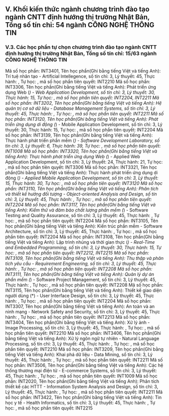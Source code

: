 ## V. Khối kiến thức ngành chương trình đào tạo ngành CNTT định hướng thị trường Nhật Bản, Tổng số tín chỉ: 54 ngành CÔNG NGHỆ THÔNG TIN
### V.3. Các học phần tự chọn chương trình đào tạo ngành CNTT định hướng thị trường Nhật Bản, Tổng số tín chỉ: 15/63 ngành CÔNG NGHỆ THÔNG TIN
Mã số học phần: INT3401, Tên học phần(Ghi bằng tiếng Việt và tiếng Anh): Trí tuệ nhân tạo - Artificial Intellegence, số tín chỉ: 3, Lý thuyết: 45, Thực hành: , Tự học: , mã số học phần tiên quyết: INT2210
Mã số học phần: INT3306, Tên học phần(Ghi bằng tiếng Việt và tiếng Anh): Phát triển ứng dụng Web (*) - Web Application Development, số tín chỉ: 3, Lý thuyết: 30, Thực hành: 15, Tự học: , mã số học phần tiên quyết: INT2204, INT2211
Mã số học phần: INT3202, Tên học phần(Ghi bằng tiếng Việt và tiếng Anh): Hệ quản trị cơ sở dữ liệu - Database Management Systems, số tín chỉ: 3, Lý thuyết: 45, Thực hành: , Tự học: , mã số học phần tiên quyết: INT2211
Mã số học phần: INT3120, Tên học phần(Ghi bằng tiếng Việt và tiếng Anh): Phát triển ứng dụng di động (*) - Mobile Application Development, số tín chỉ: 3, Lý thuyết: 30, Thực hành: 15, Tự học: , mã số học phần tiên quyết: INT2204
Mã số học phần: INT3139, Tên học phần(Ghi bằng tiếng Việt và tiếng Anh): Thực hành phát triển phần mềm (*) - Software Development Laboratory, số tín chỉ: 3, Lý thuyết: 6, Thực hành: 39, Tự học: , mã số học phần tiên quyết: INT1008
Mã số học phần: INT3320, Tên học phần(Ghi bằng tiếng Việt và tiếng Anh): Thực hành phát triển ứng dụng Web (*) - Applied Web Application Development, số tín chỉ: 3, Lý thuyết: 24, Thực hành: 21, Tự học: , mã số học phần tiên quyết: INT3306
Mã số học phần: INT3321, Tên học phần(Ghi bằng tiếng Việt và tiếng Anh): Thực hành phát triển ứng dụng di động (*) - Applied Mobile Application Development, số tín chỉ: 3, Lý thuyết: 15, Thực hành: 30, Tự học: , mã số học phần tiên quyết: INT3120
Mã số học phần: INT3110, Tên học phần(Ghi bằng tiếng Việt và tiếng Anh): Phân tích và thiết kế hướng đối tượng  - Object-oriented Analysis and Design, số tín chỉ: 3, Lý thuyết: 45, Thực hành: , Tự học: , mã số học phần tiên quyết: INT2204
Mã số học phần: INT3117, Tên học phần(Ghi bằng tiếng Việt và tiếng Anh): Kiểm thử và đảm bảo chất lượng phần mềm (*) - Software Testing and Quality Assurance, số tín chỉ: 3, Lý thuyết: 45, Thực hành: , Tự học: , mã số học phần tiên quyết: INT2204
Mã số học phần: INT3105, Tên học phần(Ghi bằng tiếng Việt và tiếng Anh): Kiến trúc phần mềm  - Software Architecture, số tín chỉ: 3, Lý thuyết: 45, Thực hành: , Tự học: , mã số học phần tiên quyết: INT2204
Mã số học phần: INT3108, Tên học phần(Ghi bằng tiếng Việt và tiếng Anh): Lập trình nhúng và thời gian thực (*) - Real-Time and Embedded Programming, số tín chỉ: 3, Lý thuyết: 30, Thực hành: 15, Tự học: , mã số học phần tiên quyết: INT2212, INT2215
Mã số học phần: INT3109, Tên học phần(Ghi bằng tiếng Việt và tiếng Anh): Thu thập và phân tích yêu cầu - Requirement Engineering, số tín chỉ: 3, Lý thuyết: 45, Thực hành: , Tự học: , mã số học phần tiên quyết: INT2208
Mã số học phần: INT3111, Tên học phần(Ghi bằng tiếng Việt và tiếng Anh): Quản lý dự án phần mềm (*) - Software Project Management, số tín chỉ: 3, Lý thuyết: 45, Thực hành: , Tự học: , mã số học phần tiên quyết: INT2208
Mã số học phần: INT3115, Tên học phần(Ghi bằng tiếng Việt và tiếng Anh): Thiết kế giao diện người dùng (*) - User Interface Design, số tín chỉ: 3, Lý thuyết: 45, Thực hành: , Tự học: , mã số học phần tiên quyết: INT2204
Mã số học phần: INT3307, Tên học phần(Ghi bằng tiếng Việt và tiếng Anh): An toàn và an ninh mạng - Network Safety and Security, số tín chỉ: 3, Lý thuyết: 45, Thực hành: , Tự học: , mã số học phần tiên quyết: INT2213
Mã số học phần: INT3404, Tên học phần(Ghi bằng tiếng Việt và tiếng Anh): Xử lý ảnh  - Image Processing, số tín chỉ: 3, Lý thuyết: 45, Thực hành: , Tự học: , mã số học phần tiên quyết: INT2210
Mã số học phần: INT3406, Tên học phần(Ghi bằng tiếng Việt và tiếng Anh): Xử lý ngôn ngữ tự nhiên  - Natural Language Processing, số tín chỉ: 3, Lý thuyết: 45, Thực hành: , Tự học: , mã số học phần tiên quyết: INT2210
Mã số học phần: INT3209, Tên học phần(Ghi bằng tiếng Việt và tiếng Anh): Khai phá dữ liệu  - Data Mining, số tín chỉ: 3, Lý thuyết: 45, Thực hành: , Tự học: , mã số học phần tiên quyết: INT2211
Mã số học phần: INT3506, Tên học phần(Ghi bằng tiếng Việt và tiếng Anh): Các hệ thống thương mại điện tử - E-commerce Systems, số tín chỉ: 3, Lý thuyết: 45, Thực hành: , Tự học: , mã số học phần tiên quyết: INT1009
Mã số học phần: INT2020, Tên học phần(Ghi bằng tiếng Việt và tiếng Anh): Phân tích thiết kế các HTTT - Information System Analysis and Design, số tín chỉ: 3, Lý thuyết: 45, Thực hành: , Tự học: , mã số học phần tiên quyết: INT2211
Mã số học phần: INT3422, Tên học phần(Ghi bằng tiếng Việt và tiếng Anh): Tin học y tế - Health Informatics, số tín chỉ: 3, Lý thuyết: 45, Thực hành: , Tự học: , mã số học phần tiên quyết: INT2215
